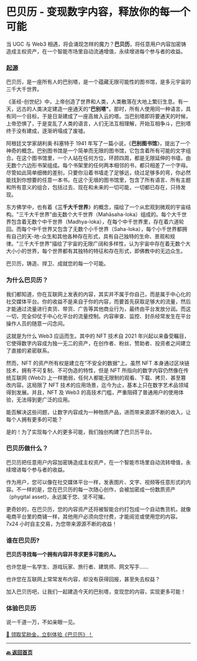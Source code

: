 # 巴贝历 - 变现数字内容，释放你的每一个可能

当 UGC 与 Web3 相遇，将会涌现怎样的魔力？**巴贝历**，将任意用户内容加密铸造成主权资产，在一个智能市场里自动流通增值，永续增进每个参与者的收益。

### 起源

巴贝历，是一座所有人的巴别塔，是一个蕴藏无限可能性的图书馆，是多元宇宙的三千大千世界。

《圣经-创世纪》中，上帝创造了世界和人类，人类散落在大地上繁衍生息。有一天，远古的人类决定建造一座通天的“**巴别塔"**。那时，所有人使用同一种语言，具有同一个目标，于是日渐建成了一座高耸入云的塔。当巴别塔即将要通天的时候，上帝恐惧了，于是变乱了人类的语言，人们无法互相理解，开始互相争斗，巴别塔终于没有建成，逐渐坍塌成了废墟。

阿根廷文学家胡利奥·科塞特于 1941 年写了一篇小说，《**巴别图书馆**》，提出了一个神奇的概念。巴别图书馆是一个简单而无限的图书馆，它包含着所有可能的文字组合。在这个图书馆里，一个人站在任何方位，环顾四周，都是无限延伸的书墙，由无数个六边形书架组成。每个书架里的任何两本相邻的书，都只相差了一个字母。尽管如此简单细微的差别，只要你沿着书墙走了足够远，绕过足够多的弯，你必然能找到你想要的任意一本书。在这个无垠的图书馆里，包含了所有语言、所有主题和所有意义的组合，包括过去、现在和未来的一切可能，一切都已存在，只待发现。

东方佛学中，也有着《**三千大千世界**》的概念，描绘了一个从宏观到微观的宇宙结构。"三千大千世界"由无数个大千世界（Mahāsaha-loka）组成的。每个大千世界包含着无数个中千世界（Madhya-loka），在每个中千世界里，存在着六道轮回。而每个中千世界又包含了无数个小千世界（Saha-loka），每个小千世界都拥有自己的天-地-众生和其他各种存在形式，具有自己独特的生命、景观和规律。"三千大千世界"描绘了宇宙的无限广阔和多样性，认为宇宙中存在着无数个大大小小的世界，每个世界都有其独特的特征和存在形式，即佛教中的无边众生。

巴贝历，铸造、捍卫、成就您的每一个可能。

### 为什么巴贝历？

我们都知道，你在互联网上发表的内容，其实并不属于你自己，而是属于中心化的社交媒体平台。你的收益不是来自于你的内容，而要首先获取足够大的流量，然后才能通过流量进行卖货、带货、广告等其他商业行为，最终由平台发放分润。而这一切，完全仰仗于中心化平台的流量控制。内容审查、监控、封杀经常发生在平台操作人员的随意一闪念间。

这就是为什么 Web3 应运而生。其中的 NFT 技术自 2021 年兴起以来备受瞩目，它使得数字内容成为独一无二的资产，在创作者、粉丝、赞助者、投资者之间建立了直接的紧密联系。

然而，NFT 的资产所有权是建立在“不安全的数据"上。虽然 NFT 本身通过区块链技术，拥有不可复制、不可伪造的特性，但是 NFT 所指向的数字内容仍然像在传统互联网 (Web2) 上一样脆弱，任何人都能无限制的观看、下载、拷贝、甚至篡改内容。这局限了 NFT 技术的应用场景，迄今为止，基本上只在数字艺术品领域得到发展。并且，NFT 及 Web3 的高技术门槛，严重阻碍了普通用户的使用体验，无法得到更广泛的应用。

能否解决这些问题，让数字内容成为一种物质产品，进而带来源源不断的收入，让每个人拥有更多的可能？

是的！为了实现每个人的更多可能，我们独创构建了巴贝历平台。

### 巴贝历做什么？

巴贝历把任意用户内容加密铸造成主权资产，在一个智能市场里自动流转增值，永续增进每个参与者的收益。

作为用户，您可以像在社交媒体平台一样，发表图片、文字、视频等任意形式的内容。不一样的是，您在巴贝历的每一次随心创作，会被加密成一份数质资产（phygital asset)，永远属于您、坚不可摧。

更奇妙的，在巴贝历，您的内容资产还将被智能合约打包成一个自动售货机，就像电商平台里的商铺一样，其他用户必须向您付费，才能阅览或使用您的内容。7x24 小时自主交易，为您带来源源不断的收益！

### 谁在巴贝历?

**巴贝历寻找每一个拥有内容并寻求更多可能的人。**

也许您是一名学生、游戏玩家、旅行者、建筑师、网文写手......

也许您在互联网上常常发布内容，却没有获得回报，甚至失去权益？

加入巴贝历吧，让我们一起建造今天的巴别塔，变现您的内容，实现更多可能！

### 体验巴贝历

说一千道一万，不如亲眼一见。

[🎁 领取奖励金，立刻体验《巴贝历》！](https://u.babely.cc)

---

[**🔙️ 返回首页**](../../home.md)
